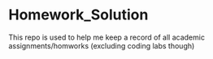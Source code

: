 # Homework_Solution
This repo is used to help me keep a record of all academic assignments/homworks (excluding coding labs though)
